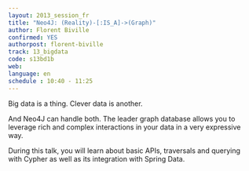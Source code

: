 ```yaml
---
layout: 2013_session_fr
title: "Neo4J: (Reality)-[:IS_A]->(Graph)"
author: Florent Biville
confirmed: YES
authorpost: florent-biville
track: 13_bigdata
code: s13bd1b
web: 
language: en
schedule : 10:40 - 11:25
---
```


Big data is a thing.
Clever data is another.

And Neo4J can handle both. The leader graph database allows you to leverage rich and complex interactions in your data in a very expressive way.

During this talk, you will learn about basic APIs, traversals and querying with Cypher as well as its integration with Spring Data.
